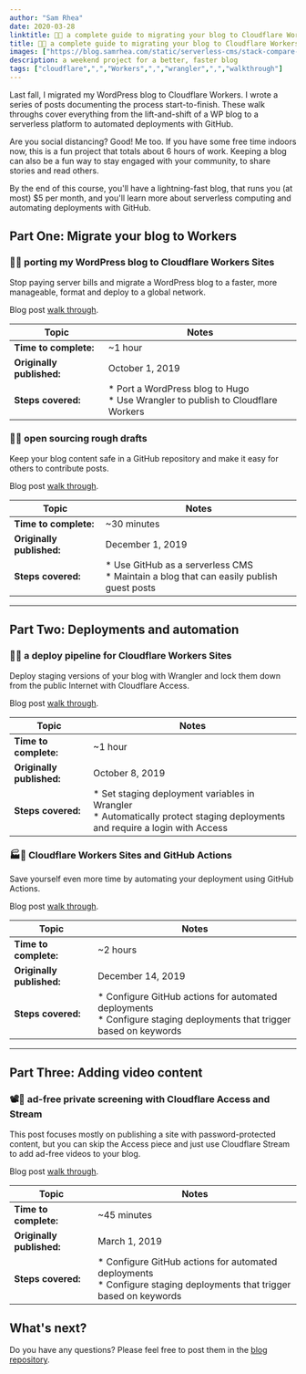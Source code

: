 ```yaml
---
author: "Sam Rhea"
date: 2020-03-28
linktitle: 🚀📰 a complete guide to migrating your blog to Cloudflare Workers
title: 🚀📰 a complete guide to migrating your blog to Cloudflare Workers
images: ["https://blog.samrhea.com/static/serverless-cms/stack-compare-new.png"]
description: a weekend project for a better, faster blog
tags: ["cloudflare",",","Workers",",","wrangler",",","walkthrough"]
---
```


Last fall, I migrated my WordPress blog to Cloudflare Workers. I wrote a series of posts documenting the process start-to-finish. These walk throughs cover everything from the lift-and-shift of a WP blog to a serverless platform to automated deployments with GitHub.

Are you social distancing? Good! Me too. If you have some free time indoors now, this is a fun project that totals about 6 hours of work. Keeping a blog can also be a fun way to stay engaged with your community, to share stories and read others.

By the end of this course, you'll have a lightning-fast blog, that runs you (at most) $5 per month, and you'll learn more about serverless computing and automating deployments with GitHub.

## Part One: Migrate your blog to Workers
### 🤠🦀 porting my WordPress blog to Cloudflare Workers Sites

Stop paying server bills and migrate a WordPress blog to a faster, more manageable, format and deploy to a global network.

Blog post [walk through](https://blog.samrhea.com/post/wrangler-sites/).

|Topic|Notes|
|---|---|
|**Time to complete:**| ~1 hour|
|**Originally published:**| October 1, 2019 |
|**Steps covered:**| * Port a WordPress blog to Hugo <br> * Use Wrangler to publish to Cloudflare Workers |

### 📂📰 open sourcing rough drafts

Keep your blog content safe in a GitHub repository and make it easy for others to contribute posts.

Blog post [walk through](https://blog.samrhea.com/post/serverless-cms/).

|Topic|Notes|
|---|---|
|**Time to complete:**| ~30 minutes|
|**Originally published:**| December 1, 2019 |
|**Steps covered:**| * Use GitHub as a serverless CMS <br> * Maintain a blog that can easily publish guest posts |

---

## Part Two: Deployments and automation

### 🚚🔐 a deploy pipeline for Cloudflare Workers Sites

Deploy staging versions of your blog with Wrangler and lock them down from the public Internet with Cloudflare Access.

Blog post [walk through](https://blog.samrhea.com/post/deploy-pipeline/).

|Topic|Notes|
|---|---|
|**Time to complete:**| ~1 hour|
|**Originally published:**| October 8, 2019 |
|**Steps covered:**| * Set staging deployment variables in Wrangler <br> * Automatically protect staging deployments and require a login with Access |

### 🏭🚢 Cloudflare Workers Sites and GitHub Actions

Save yourself even more time by automating your deployment using GitHub Actions.

Blog post [walk through](https://blog.samrhea.com/post/github-actions/).

|Topic|Notes|
|---|---|
|**Time to complete:**| ~2 hours|
|**Originally published:**| December 14, 2019 |
|**Steps covered:**| * Configure GitHub actions for automated deployments <br> * Configure staging deployments that trigger based on keywords |

---

## Part Three: Adding video content

### 📽️🔑 ad-free private screening with Cloudflare Access and Stream

This post focuses mostly on publishing a site with password-protected content, but you can skip the Access piece and just use Cloudflare Stream to add ad-free videos to your blog.

Blog post [walk through](https://blog.samrhea.com/post/home-movie/).

|Topic|Notes|
|---|---|
|**Time to complete:**| ~45 minutes|
|**Originally published:**| March 1, 2019 |
|**Steps covered:**| * Configure GitHub actions for automated deployments <br> * Configure staging deployments that trigger based on keywords |

## What's next?

Do you have any questions? Please feel free to post them in the [blog repository](https://github.com/AustinCorridor/blog-samrhea/issues).